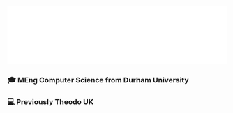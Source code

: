 <p align="center">
  <a href='#'>
    <img src='./assets/banner.svg' />
  </a>
</p>

###  🎓 MEng Computer Science from Durham University

###  💻 Previously Theodo UK
